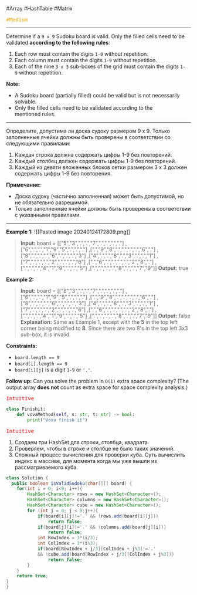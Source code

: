  #Array #HashTable #Matrix

<kbd><span style="color:orange;">#Medium</span> </kbd>

---
Determine if a `9 x 9` Sudoku board is valid. Only the filled cells need to be validated **according to the following rules**:

1. Each row must contain the digits `1-9` without repetition.
2. Each column must contain the digits `1-9` without repetition.
3. Each of the nine `3 x 3` sub-boxes of the grid must contain the digits `1-9` without repetition.

**Note:**

- A Sudoku board (partially filled) could be valid but is not necessarily solvable.
- Only the filled cells need to be validated according to the mentioned rules.
---
Определите, допустима ли доска судоку размером 9 х 9. Только заполненные ячейки должны быть проверены в соответствии со следующими правилами:

1. Каждая строка должна содержать цифры 1-9 без повторений.
2. Каждый столбец должен содержать цифры 1-9 без повторений.
3. Каждый из девяти вложенных блоков сетки размером 3 х 3 должен содержать цифры 1-9 без повторения.

**Примечание:**

- Доска судоку (частично заполненная) может быть допустимой, но не обязательно разрешимой.
- Только заполненные ячейки должны быть проверены в соответствии с указанными правилами.

---
**Example 1:**
![[Pasted image 20240124172809.png]]

>**Input:** board = 
	[["5","3",".",".","7",".",".",".","."]
	,["6",".",".","1","9","5",".",".","."]
	,[".","9","8",".",".",".",".","6","."]
	,["8",".",".",".","6",".",".",".","3"]
	,["4",".",".","8",".","3",".",".","1"]
	,["7",".",".",".","2",".",".",".","6"]
	,[".","6",".",".",".",".","2","8","."]
	,[".",".",".","4","1","9",".",".","5"]
	,[".",".",".",".","8",".",".","7","9"]]
	**Output:** true

**Example 2:**

>**Input:** board = 
	[["8","3",".",".","7",".",".",".","."]
	,["6",".",".","1","9","5",".",".","."]
	,[".","9","8",".",".",".",".","6","."]
	,["8",".",".",".","6",".",".",".","3"]
	,["4",".",".","8",".","3",".",".","1"]
	,["7",".",".",".","2",".",".",".","6"]
	,[".","6",".",".",".",".","2","8","."]
	,[".",".",".","4","1","9",".",".","5"]
	,[".",".",".",".","8",".",".","7","9"]]
	**Output:** false
	**Explanation:** Same as Example 1, except with the **5** in the top left corner being modified to **8**. Since there are two 8's in the top left 3x3 sub-box, it is invalid.


**Constraints:**

- `board.length == 9`
- `board[i].length == 9`
- `board[i][j]` is a digit `1-9` or `'.'`.

**Follow up:** Can you solve the problem in `O(1)` extra space complexity? (The output array **does not** count as extra space for space complexity analysis.)

<kbd><span style="color:red;"> Intuitive</span></kbd>



```Python
class Finishit:
    def vovaMethod(self, s: str, t: str) -> bool:
        print("Vova finish it")

```

<kbd><span style="color:red;"> Intuitive</span></kbd>

1. Создаем три HashSet для строки, столбца, квадрата.
2. Проверяем, чтобы в строке и столбце не было таких значений.
3. Сложный процесс вычисления для проверки куба. Суть вычислить индекс в массиве, для момента когда мы уже вышли из рассматриваемого куба.


```java
class Solution {
  public boolean isValidSudoku(char[][] board) {
    for(int i = 0; i<9; i++){
        HashSet<Character> rows = new HashSet<Character>();
        HashSet<Character> columns = new HashSet<Character>();
        HashSet<Character> cube = new HashSet<Character>();
        for (int j = 0; j < 9;j++){
            if(board[i][j]!='.' && !rows.add(board[i][j]))
                return false;
            if(board[j][i]!='.' && !columns.add(board[j][i]))
                return false;
            int RowIndex = 3*(i/3);
            int ColIndex = 3*(i%3);
            if(board[RowIndex + j/3][ColIndex + j%3]!='.' 
            && !cube.add(board[RowIndex + j/3][ColIndex + j%3]))
                return false;
        }
    }
    return true;
}
}
```
